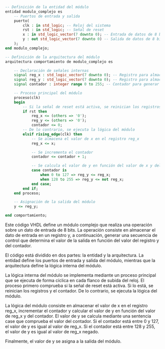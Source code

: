 ```vhdl
-- Definición de la entidad del módulo
entidad modulo_complejo es
    -- Puertos de entrada y salida
    puerto(
        clk : in std_logic; -- Reloj del sistema
        rst : in std_logic; -- Señal de reset
        x : in std_logic_vector(7 downto 0); -- Entrada de datos de 8 bits
        y : out std_logic_vector(7 downto 0) -- Salida de datos de 8 bits
    );
end modulo_complejo;

-- Definición de la arquitectura del módulo
arquitectura comportamiento de modulo_complejo es

    -- Declaración de señales internas
    signal reg_x : std_logic_vector(7 downto 0); -- Registro para almacenar el valor de x
    signal reg_y : std_logic_vector(7 downto 0); -- Registro para almacenar el valor de y
    signal contador : integer range 0 to 255; -- Contador para generar la secuencia de control

    -- Proceso principal del módulo
    proceso(clk)
    begin
        -- Si la señal de reset está activa, se reinician los registros y el contador
        if rst then
            reg_x <= (others => '0');
            reg_y <= (others => '0');
            contador <= 0;
        -- De lo contrario, se ejecuta la lógica del módulo
        elsif rising_edge(clk) then
            -- Se almacena el valor de x en el registro reg_x
            reg_x <= x;

            -- Se incrementa el contador
            contador <= contador + 1;

            -- Se calcula el valor de y en función del valor de x y del contador
            case contador is
                when 0 to 127 => reg_y <= reg_x;
                when 128 to 255 => reg_y <= not reg_x;
            end case;
        end if;
    end proceso;

    -- Asignación de la salida del módulo
    y <= reg_y;

end comportamiento;
```

Este código VHDL define un módulo complejo que realiza una operación sobre un dato de entrada de 8 bits. La operación consiste en almacenar el dato de entrada en un registro y, a continuación, generar una secuencia de control que determina el valor de la salida en función del valor del registro y del contador.

El código está dividido en dos partes: la entidad y la arquitectura. La entidad define los puertos de entrada y salida del módulo, mientras que la arquitectura define la lógica interna del módulo.

La lógica interna del módulo se implementa mediante un proceso principal que se ejecuta de forma cíclica en cada flanco de subida del reloj. El proceso primero comprueba si la señal de reset está activa. Si lo está, se reinician los registros y el contador. De lo contrario, se ejecuta la lógica del módulo.

La lógica del módulo consiste en almacenar el valor de x en el registro reg_x, incrementar el contador y calcular el valor de y en función del valor de reg_x y del contador. El valor de y se calcula mediante una sentencia case que comprueba el valor del contador. Si el contador está entre 0 y 127, el valor de y es igual al valor de reg_x. Si el contador está entre 128 y 255, el valor de y es igual al valor de reg_x negado.

Finalmente, el valor de y se asigna a la salida del módulo.